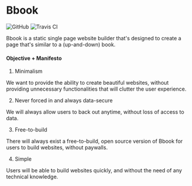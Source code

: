 # Bbook

![GitHub](https://img.shields.io/github/license/thengo1/bbook)
![Travis CI](https://img.shields.io/travis/com/thengo1/bbook)

Bbook is a static single page website builder that's designed to create a page that's similar to a (up-and-down) book.

#### Objective + Manifesto

1. Minimalism

We want to provide the ability to create beautiful websites, without providing unnecessary functionalities that will clutter the user experience.

2. Never forced in and always data-secure

We will always allow users to back out anytime, without loss of access to data.

3. Free-to-build

There will always exist a free-to-build, open source version of Bbook for users to build websites, without paywalls. 

4. Simple

Users will be able to build websites quickly, and without the need of any technical knowledge. 
